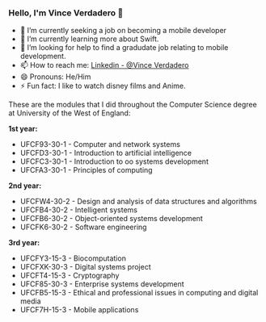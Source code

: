 ### Hello, I'm Vince Verdadero 👋


- 🔭 I’m currently seeking a job on becoming a mobile developer
- 🌱 I’m currently learning more about Swift.
- 🤔 I’m looking for help to find a gradudate job relating to mobile development.
- 📫 How to reach me: [Linkedin - @Vince Verdadero](https://www.linkedin.com/in/vince-verdadero-018495223/)
- 😄 Pronouns: He/Him
- ⚡ Fun fact: I like to watch disney films and Anime. 

These are the modules that I did throughout the Computer Science degree at University of the West of England:

**1st year:**

 - UFCF93-30-1 - Computer and network systems
 - UFCFD3-30-1 - Introduction to artificial intelligence
  - UFCFC3-30-1 - Introduction to oo systems development
   - UFCFA3-30-1 - Principles of computing

**2nd year:**

 - UFCFW4-30-2 - Design and analysis of data structures and algorithms
 - UFCFB4-30-2 - Intelligent systems
  - UFCFB6-30-2 - Object-oriented systems development
   - UFCFK6-30-2 - Software engineering

**3rd year:**

 - UFCFY3-15-3 - Biocomputation
 - UFCFXK-30-3 - Digital systems project
 - UFCFT4-15-3 - Cryptography
  - UFCF85-30-3 - Enterprise systems development
  - UFCFB5-15-3 - Ethical and professional issues in computing and digital media
  - UFCF7H-15-3 - Mobile applications

